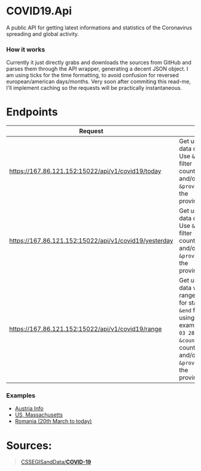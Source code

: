 # COVID19.Api
A public API for getting latest informations and statistics of the Coronavirus spreading and global activity.

### How it works
Currently it just directly grabs and downloads the sources from GitHub and parses them through the API wrapper, generating a decent JSON object. I am using ticks for the time formatting, to avoid confusion for reversed european/american days/months.
Very soon after commiting this read-me, I'll implement caching so the requests will be practically instantaneous.

# Endpoints
|  Request  | Output  |
| ------------ | ------------ |
| https://167.86.121.152:15022/api/v1/covid19/today | Get unfiltered data of today. Use `&country` to filter countries/regions, and/or use `&province` to filter the province/state. |
| https://167.86.121.152:15022/api/v1/covid19/yesterday | Get unfiltered data of yesterday. Use `&country` to filter countries/regions, and/or use `&province` to filter the province/state. |
| https://167.86.121.152:15022/api/v1/covid19/range | Get unfiltered data within a range. Use `&start` for start date and `&end` for end date using the example format: `03 28 2020`. Use `&country` to filter countries/regions, and/or use `&province` to filter the province/state. |

### Examples
- [Austria Info](https://167.86.121.152:15022/api/v1/covid19/data?country=austria)
- [US, Massachusetts](https://167.86.121.152:15022/api/v1/covid19/data?country=us&province=massachusetts)
- [Romania (20th March to today)](https://167.86.121.152:15022/api/v1/covid19/range?start=03%2025%202020&country=romania)

# Sources: 
> [CSSEGISandData/**COVID-19**](https://github.com/CSSEGISandData/COVID-19)
